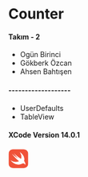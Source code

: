 # Counter
 
 <h4 align="left">Takım - 2 </h4>

* Ogün Birinci
* Gökberk Özcan
* Ahsen Bahtışen

<h4 align="left">------------------- </h4>

* UserDefaults
* TableView

 <h4 align="left"> XCode Version 14.0.1 </h4>



<p align="left"> <a href="https://developer.apple.com/swift/" target="_blank" rel="noreferrer"> <img src="https://raw.githubusercontent.com/devicons/devicon/master/icons/swift/swift-original.svg" alt="swift" width="40" height="40"/> </a> </p>
